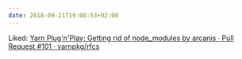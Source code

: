 ```yaml
---
date: 2018-09-21T19:08:53+02:00
---
```


Liked: [Yarn Plug'n'Play: Getting rid of node_modules by arcanis · Pull Request #101 · yarnpkg/rfcs](https://github.com/yarnpkg/rfcs/pull/101)
